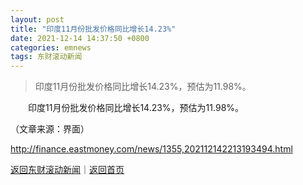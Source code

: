 ```yaml
---
layout: post
title: "印度11月份批发价格同比增长14.23%"
date: 2021-12-14 14:37:50 +0800
categories: emnews
tags: 东财滚动新闻
---
```

> 印度11月份批发价格同比增长14.23%，预估为11.98%。

<p>　　印度11月份批发价格同比增长14.23%，预估为11.98%。</p><p class="em_media">（文章来源：界面）</p>

<http://finance.eastmoney.com/news/1355,202112142213193494.html>

[返回东财滚动新闻](//finews.withounder.com/emnews/)｜[返回首页](//finews.withounder.com/)